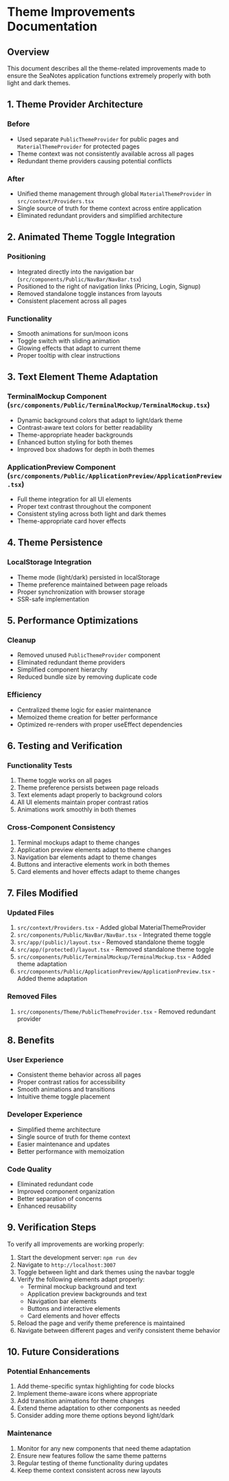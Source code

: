 # Theme Improvements Documentation

## Overview

This document describes all the theme-related improvements made to ensure the SeaNotes application functions extremely properly with both light and dark themes.

## 1. Theme Provider Architecture

### Before
- Used separate `PublicThemeProvider` for public pages and `MaterialThemeProvider` for protected pages
- Theme context was not consistently available across all pages
- Redundant theme providers causing potential conflicts

### After
- Unified theme management through global `MaterialThemeProvider` in `src/context/Providers.tsx`
- Single source of truth for theme context across entire application
- Eliminated redundant providers and simplified architecture

## 2. Animated Theme Toggle Integration

### Positioning
- Integrated directly into the navigation bar (`src/components/Public/NavBar/NavBar.tsx`)
- Positioned to the right of navigation links (Pricing, Login, Signup)
- Removed standalone toggle instances from layouts
- Consistent placement across all pages

### Functionality
- Smooth animations for sun/moon icons
- Toggle switch with sliding animation
- Glowing effects that adapt to current theme
- Proper tooltip with clear instructions

## 3. Text Element Theme Adaptation

### TerminalMockup Component (`src/components/Public/TerminalMockup/TerminalMockup.tsx`)
- Dynamic background colors that adapt to light/dark theme
- Contrast-aware text colors for better readability
- Theme-appropriate header backgrounds
- Enhanced button styling for both themes
- Improved box shadows for depth in both themes

### ApplicationPreview Component (`src/components/Public/ApplicationPreview/ApplicationPreview.tsx`)
- Full theme integration for all UI elements
- Proper text contrast throughout the component
- Consistent styling across both light and dark themes
- Theme-appropriate card hover effects

## 4. Theme Persistence

### LocalStorage Integration
- Theme mode (light/dark) persisted in localStorage
- Theme preference maintained between page reloads
- Proper synchronization with browser storage
- SSR-safe implementation

## 5. Performance Optimizations

### Cleanup
- Removed unused `PublicThemeProvider` component
- Eliminated redundant theme providers
- Simplified component hierarchy
- Reduced bundle size by removing duplicate code

### Efficiency
- Centralized theme logic for easier maintenance
- Memoized theme creation for better performance
- Optimized re-renders with proper useEffect dependencies

## 6. Testing and Verification

### Functionality Tests
1. Theme toggle works on all pages
2. Theme preference persists between page reloads
3. Text elements adapt properly to background colors
4. All UI elements maintain proper contrast ratios
5. Animations work smoothly in both themes

### Cross-Component Consistency
1. Terminal mockups adapt to theme changes
2. Application preview elements adapt to theme changes
3. Navigation bar elements adapt to theme changes
4. Buttons and interactive elements work in both themes
5. Card elements and hover effects adapt to theme changes

## 7. Files Modified

### Updated Files
1. `src/context/Providers.tsx` - Added global MaterialThemeProvider
2. `src/components/Public/NavBar/NavBar.tsx` - Integrated theme toggle
3. `src/app/(public)/layout.tsx` - Removed standalone theme toggle
4. `src/app/(protected)/layout.tsx` - Removed standalone theme toggle
5. `src/components/Public/TerminalMockup/TerminalMockup.tsx` - Added theme adaptation
6. `src/components/Public/ApplicationPreview/ApplicationPreview.tsx` - Added theme adaptation

### Removed Files
1. `src/components/Theme/PublicThemeProvider.tsx` - Removed redundant provider

## 8. Benefits

### User Experience
- Consistent theme behavior across all pages
- Proper contrast ratios for accessibility
- Smooth animations and transitions
- Intuitive theme toggle placement

### Developer Experience
- Simplified theme architecture
- Single source of truth for theme context
- Easier maintenance and updates
- Better performance with memoization

### Code Quality
- Eliminated redundant code
- Improved component organization
- Better separation of concerns
- Enhanced reusability

## 9. Verification Steps

To verify all improvements are working properly:

1. Start the development server: `npm run dev`
2. Navigate to `http://localhost:3007`
3. Toggle between light and dark themes using the navbar toggle
4. Verify the following elements adapt properly:
   - Terminal mockup background and text
   - Application preview backgrounds and text
   - Navigation bar elements
   - Buttons and interactive elements
   - Card elements and hover effects
5. Reload the page and verify theme preference is maintained
6. Navigate between different pages and verify consistent theme behavior

## 10. Future Considerations

### Potential Enhancements
1. Add theme-specific syntax highlighting for code blocks
2. Implement theme-aware icons where appropriate
3. Add transition animations for theme changes
4. Extend theme adaptation to other components as needed
5. Consider adding more theme options beyond light/dark

### Maintenance
1. Monitor for any new components that need theme adaptation
2. Ensure new features follow the same theme patterns
3. Regular testing of theme functionality during updates
4. Keep theme context consistent across new layouts